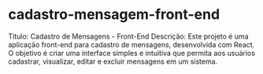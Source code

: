 # cadastro-mensagem-front-end
 Título: Cadastro de Mensagens - Front-End  Descrição:  Este projeto é uma aplicação front-end para cadastro de mensagens, desenvolvida com React. O objetivo é criar uma interface simples e intuitiva que permita aos usuários cadastrar, visualizar, editar e excluir mensagens em um sistema.

